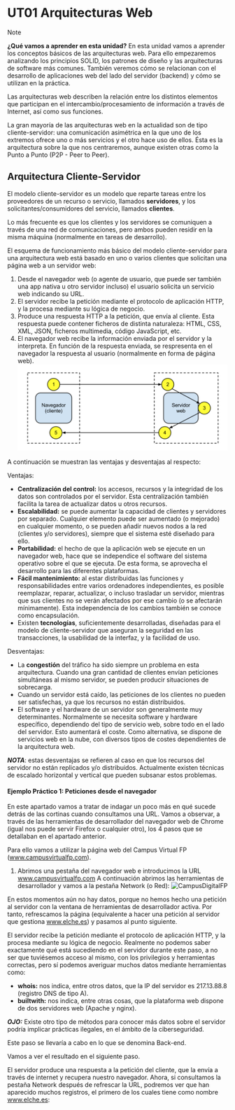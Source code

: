 # UT01 Arquitecturas Web
> [!NOTE] 
> **¿Qué vamos a aprender en esta unidad?**
> En esta unidad vamos a aprender los conceptos básicos de las arquitecturas web. Para ello empezaremos analizando los principios SOLID, los patrones de diseño y las arquitecturas de software más comunes. 
> También veremos cómo se relacionan con el desarrollo de aplicaciones web del lado del servidor (backend) y cómo se utilizan en la práctica.


Las arquitecturas web describen la relación entre los distintos elementos que participan en el intercambio/procesamiento de información a través de Internet, así como sus funciones.

La gran mayoría de las arquitecturas web en la actualidad son de tipo cliente-servidor: una comunicación asimétrica en la que uno de los extremos ofrece uno o más servicios y el otro hace uso de ellos. Ésta es la arquitectura sobre la que nos centraremos, aunque existen otras como la Punto a Punto (P2P - Peer to Peer).

## Arquitectura Cliente-Servidor
El modelo cliente-servidor es un modelo que reparte tareas entre los proveedores de un recurso o servicio, llamados **servidores**, y los solicitantes/consumidores del servicio, llamados **clientes**.

Lo más frecuente es que los clientes y los servidores se comuniquen a través de una red de comunicaciones, pero ambos pueden residir en la misma máquina (normalmente en tareas de desarrollo).

El esquema de funcionamiento más básico del modelo cliente-servidor para una arquitectura web está basado en uno o varios clientes que solicitan una página web a un servidor web:

1. Desde el navegador web (o agente de usuario, que puede ser también una app nativa u otro servidor incluso) el usuario solicita un servicio web indicando su URL.
2. El servidor recibe la petición mediante el protocolo de aplicación HTTP, y la procesa mediante su lógica de negocio.
3. Produce una respuesta HTTP a la petición, que envía al cliente. Esta respuesta puede contener ficheros de distinta naturaleza: HTML, CSS, XML, JSON, ficheros multimedia, código JavaScript, etc.
4. El navegador web recibe la información enviada por el servidor y la interpreta. En función de la respuesta enviada, se respresenta en el navegador la respuesta al usuario (normalmente en forma de página web).
![cliente-servidor](images/UT01//NavegacionClienteServidor.png)

A continuación se muestran las ventajas y desventajas al respecto:

Ventajas:

* **Centralización del control:** los accesos, recursos y la integridad de los datos son controlados por el servidor. Esta centralización también facilita la tarea de actualizar datos u otros recursos.
* **Escalabilidad:** se puede aumentar la capacidad de clientes y servidores por separado. Cualquier elemento puede ser aumentado (o mejorado) en cualquier momento, o se pueden añadir nuevos nodos a la red (clientes y/o servidores), siempre que el sistema esté diseñado para ello.
* **Portabilidad:** el hecho de que la aplicación web se ejecute en un navegador web, hace que se independice el software del sistema operativo sobre el que se ejecuta. De esta forma, se aprovecha el desarrollo para las diferentes plataformas.
* **Fácil mantenimiento:** al estar distribuidas las funciones y responsabilidades entre varios ordenadores independientes, es posible reemplazar, reparar, actualizar, o incluso trasladar un servidor, mientras que sus clientes no se verán afectados por ese cambio (o se afectarán mínimamente). Esta independencia de los cambios también se conoce como encapsulación.
* Existen **tecnologías**, suficientemente desarrolladas, diseñadas para el modelo de cliente-servidor que aseguran la seguridad en las transacciones, la usabilidad de la interfaz, y la facilidad de uso.

Desventajas:

* La **congestión** del tráfico ha sido siempre un problema en esta arquitectura. Cuando una gran cantidad de clientes envían peticiones simultáneas al mismo servidor, se pueden producir situaciones de sobrecarga.
* Cuando un servidor está caído, las peticiones de los clientes no pueden ser satisfechas, ya que los recursos no están distribuidos.
* El software y el hardware de un servidor son generalmente muy determinantes. Normalmente se necesita software y hardware específico, dependiendo del tipo de servicio web, sobre todo en el lado del servidor. Esto aumentará el coste. Como alternativa, se dispone de servicios web en la nube, con diversos tipos de costes dependientes de la arquitectura web.

 ***NOTA***: estas desventajas se refieren al caso en que los recursos del servidor no están replicados y/o distribuidos. Actualmente existen técnicas de escalado horizontal y vertical que pueden subsanar estos problemas.

#### Ejemplo Práctico 1: Peticiones desde el navegador
En este apartado vamos a tratar de indagar un poco más en qué sucede detrás de las cortinas cuando consultamos una URL. Vamos a observar, a través de las herramientas de desarrollador del navegador web de Chrome (igual nos puede servir Firefox o cualquier otro), los 4 pasos que se detallaban en el apartado anterior.

Para ello vamos a utilizar la página web del Campus Virtual FP (www.campusvirtualfp.com).

1. Abrimos una pestaña del navegador web e introducimos la URL www.campusvirtualfp.com
A continuación abrimos las herramientas de desarrollador y vamos a la pestaña Network (o Red):
![CampusDigitalFP](images/UT01/herramientas_desarrollador_chrome.png)

En estos momentos aún no hay datos, porque no hemos hecho una petición al servidor con la ventana de herramientas de desarrollador activa. Por tanto, refrescamos la página (equivalente a hacer una petición al servidor que gestiona www.elche.es) y pasamos al punto siguiente.

El servidor recibe la petición mediante el protocolo de aplicación HTTP, y la procesa mediante su lógica de negocio.
Realmente no podemos saber exactamente qué está sucediendo en el servidor durante este paso, a no ser que tuviésemos acceso al mismo, con los privilegios y herramientas correctas, pero sí podemos averiguar muchos datos mediante herramientas como:

* **whois:** nos indica, entre otros datos, que la IP del servidor es 217.13.88.8 (registro DNS de tipo A).
* **builtwith:** nos indica, entre otras cosas, que la plataforma web dispone de dos servidores web (Apache y nginx).

 ***OJO:*** Existe otro tipo de métodos para conocer más datos sobre el servidor podría implicar prácticas ilegales, en el ámbito de la ciberseguridad.

Este paso se llevaría a cabo en lo que se denomina Back-end.

Vamos a ver el resultado en el siguiente paso.

El servidor produce una respuesta a la petición del cliente, que la envía a través de internet y recupera nuestro navegador.
Ahora, si consultamos la pestaña Network después de refrescar la URL, podremos ver que han aparecido muchos registros, el primero de los cuales tiene como nombre www.elche.es: